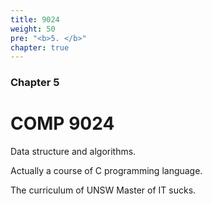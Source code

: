 ```yaml
---
title: 9024
weight: 50
pre: "<b>5. </b>"
chapter: true
---
```


### Chapter 5

# COMP 9024

Data structure and algorithms.

Actually a course of C programming language.

The curriculum of UNSW Master of IT sucks.
